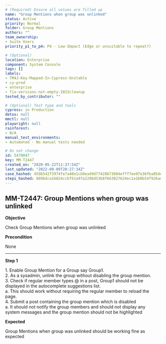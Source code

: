 ```yaml
---
# (Required) Ensure all values are filled up
name: "Group Mentions when group was unlinked"
status: Active
priority: Normal
folder: Group Mentions
authors: ""
team_ownership:
- Suite Users
priority_p1_to_p4: P4 - Low-Impact (Edge or unsuitable to repeat?)

# (Optional)
location: Enterprise
component: System Console
tags: []
labels:
- TM4J-Key-Mapped-In-Cypress-Unstable
- cy-prod
- enterprise
- fix-versions-not-empty-2022cleanup
tested_by_contributor: ""

# (Optional) Test type and tools
cypress: in Production
detox: null
mmctl: null
playwright: null
rainforest:
- N/A
manual_test_environments:
- Automated - No manual tests needed

# Do not change
id: 5478047
key: MM-T2447
created_on: "2020-05-22T11:37:54Z"
last_updated: "2022-09-09T20:27:34Z"
case_hashed: 459b542f3974fe7a48e1cb9ea49d77428673604efff7ee97e36fba85de5eab89d3680060c41319f2384c5583d2719d11
steps_hashed: 889bdca16824ccbf61a97a229bd53b8f663027624ec1a1b0b54f926ad7a57d688108d6a03a04367f9fd6512f45d683ab
---
```


<!-- (Auto-generated) Based on frontmatter's "key" and "name" -->

## MM-T2447: Group Mentions when group was unlinked

**Objective**

Check Group Mentions when group was unlinked

**Precondition**

None

---

**Step 1**

1\. Enable Group Mention for a Group say Group1.\
2\. As a sysadmin, unlink the group without disabling the group mention.\
3\. Check if regular member types @ in a post, Group1 should not be displayed in the autocomplete suggestions list.\
a. This should work without requiring the regular member to reload the page.\
4\. Submit a post containing the group mention which is disabled\
a. It should not notify the group members and should not display any system messages and the group mention should not be highlighted

**Expected**

Group Mentions when group was unlinked should be working fine as expected

